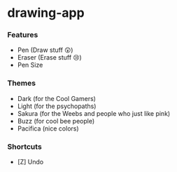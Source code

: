 # drawing-app

### Features 

- Pen (Draw stuff 😲)
- Eraser (Erase stuff 😢)
- Pen Size

### Themes

- Dark (for the Cool Gamers)
- Light (for the psychopaths)
- Sakura (for the Weebs and people who just like pink)
- Buzz (for cool bee people)
- Pacifica (nice colors)

### Shortcuts

- [Z] Undo